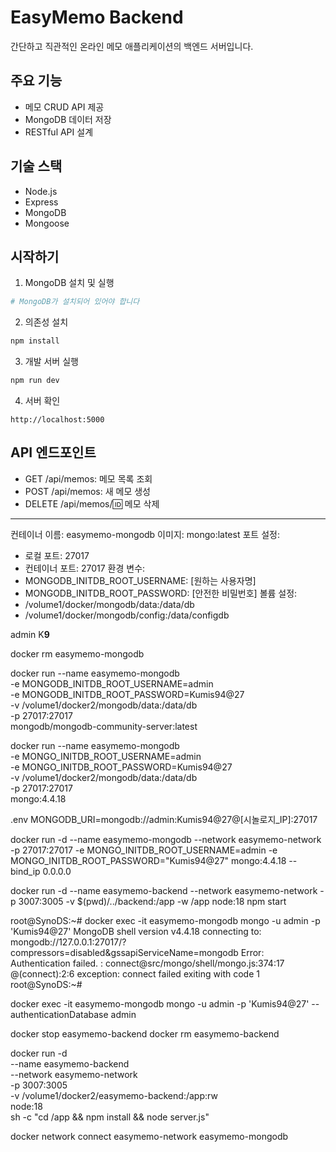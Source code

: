 # EasyMemo Backend

간단하고 직관적인 온라인 메모 애플리케이션의 백엔드 서버입니다.

## 주요 기능

- 메모 CRUD API 제공
- MongoDB 데이터 저장
- RESTful API 설계

## 기술 스택

- Node.js
- Express
- MongoDB
- Mongoose

## 시작하기

1. MongoDB 설치 및 실행
```bash
# MongoDB가 설치되어 있어야 합니다
```

2. 의존성 설치
```bash
npm install
```

3. 개발 서버 실행
```bash
npm run dev
```

4. 서버 확인
```
http://localhost:5000
```

## API 엔드포인트

- GET /api/memos: 메모 목록 조회
- POST /api/memos: 새 메모 생성
- DELETE /api/memos/:id: 메모 삭제 


-------------------------------------------
컨테이너 이름: easymemo-mongodb
이미지: mongo:latest
포트 설정:
  - 로컬 포트: 27017
  - 컨테이너 포트: 27017
환경 변수:
  - MONGODB_INITDB_ROOT_USERNAME: [원하는 사용자명]
  - MONGODB_INITDB_ROOT_PASSWORD: [안전한 비밀번호]
볼륨 설정:
  - /volume1/docker/mongodb/data:/data/db
  - /volume1/docker/mongodb/config:/data/configdb


  admin
  K**9**

docker rm easymemo-mongodb

docker run --name easymemo-mongodb \
-e MONGODB_INITDB_ROOT_USERNAME=admin \
-e MONGODB_INITDB_ROOT_PASSWORD=Kumis94@27 \
-v /volume1/docker2/mongodb/data:/data/db \
-p 27017:27017 \
mongodb/mongodb-community-server:latest




docker run --name easymemo-mongodb \
  -e MONGO_INITDB_ROOT_USERNAME=admin \
  -e MONGO_INITDB_ROOT_PASSWORD=Kumis94@27 \
  -v /volume1/docker2/mongodb/data:/data/db \
  -p 27017:27017 \
  mongo:4.4.18

.env
 MONGODB_URI=mongodb://admin:Kumis94@27@[시놀로지_IP]:27017


docker run -d --name easymemo-mongodb --network easymemo-network -p 27017:27017 -e MONGO_INITDB_ROOT_USERNAME=admin -e MONGO_INITDB_ROOT_PASSWORD="Kumis94@27" mongo:4.4.18 --bind_ip 0.0.0.0

docker run -d --name easymemo-backend --network easymemo-network -p 3007:3005 -v $(pwd)/../backend:/app -w /app node:18 npm start


root@SynoDS:~# docker exec -it easymemo-mongodb mongo -u admin -p 'Kumis94@27'
MongoDB shell version v4.4.18
connecting to: mongodb://127.0.0.1:27017/?compressors=disabled&gssapiServiceName=mongodb
Error: Authentication failed. :
connect@src/mongo/shell/mongo.js:374:17
@(connect):2:6
exception: connect failed
exiting with code 1
root@SynoDS:~# 

docker exec -it easymemo-mongodb mongo -u admin -p 'Kumis94@27' --authenticationDatabase admin


docker stop easymemo-backend
docker rm easymemo-backend

docker run -d \
  --name easymemo-backend \
  --network easymemo-network \
  -p 3007:3005 \
  -v /volume1/docker2/easymemo-backend:/app:rw \
  node:18 \
  sh -c "cd /app && npm install && node server.js"


  docker network connect easymemo-network easymemo-mongodb